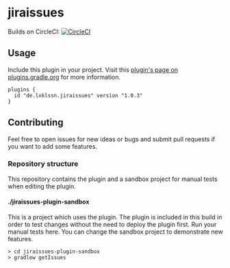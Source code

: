# jiraissues

Builds on CircleCI: 
[![CircleCI](https://circleci.com/gh/lxklssn/jiraissues/tree/master.svg?style=svg)](https://circleci.com/gh/lxklssn/jiraissues/tree/master)

## Usage

Include this plugin in your project. Visit this 
[plugin's page on plugins.gradle.org](https://plugins.gradle.org/plugin/de.lxklssn.jiraissues) 
for more information. 

```
plugins {
  id "de.lxklssn.jiraissues" version "1.0.3"
}
```

## Contributing

Feel free to open issues for new ideas or bugs and submit pull requests if you want to add some features.

### Repository structure

This repository contains the plugin and a sandbox project for manual tests when editing the plugin.

#### ./jiraissues-plugin-sandbox

This is a project which uses the plugin. The plugin is included in this build in order to test changes without the need to deploy the plugin first.
Run your manual tests here. You can change the sandbox project to demonstrate new features.

```
> cd jiraissues-plugin-sandbox
> gradlew getIssues
```